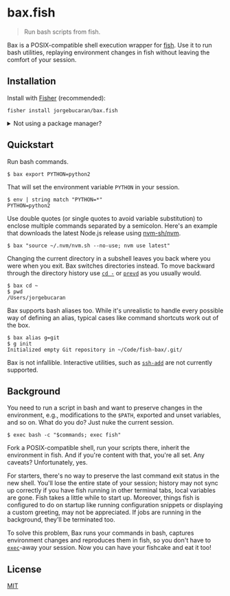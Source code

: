 # bax.fish

> Run bash scripts from fish.

Bax is a POSIX-compatible shell execution wrapper for <a href="https://fishshell.com" title="friendly interactive shell">fish</a>. Use it to run bash utilities, replaying environment changes in fish without leaving the comfort of your session.

## Installation

Install with [Fisher](https://github.com/jorgebucaran/fisher) (recommended):

```console
fisher install jorgebucaran/bax.fish
```

<details>
<summary>Not using a package manager?</summary>

###

Copy [`bax.fish`](bax.fish) to any directory on your function path.

```fish
curl https://git.io/bax.fish --create-dirs -sLo ~/.config/fish/functions/bax.fish
```

</details>

## Quickstart

Run bash commands.

```console
$ bax export PYTHON=python2
```

That will set the environment variable `PYTHON` in your session.

```console
$ env | string match "PYTHON=*"
PYTHON=python2
```

Use double quotes (or single quotes to avoid variable substitution) to enclose multiple commands separated by a semicolon. Here's an example that downloads the latest Node.js release using [nvm-sh/nvm](https://github.com/nvm-sh/nvm).

```console
$ bax "source ~/.nvm/nvm.sh --no-use; nvm use latest"
```

Changing the current directory in a subshell leaves you back where you were when you exit. Bax switches directories instead. To move backward through the directory history use [`cd -`](https://fishshell.com/docs/current/commands.html#cd) or [`prevd`](https://fishshell.com/docs/current/commands.html#prevd) as you usually would.

```console
$ bax cd ~
$ pwd
/Users/jorgebucaran
```

Bax supports bash aliases too. While it's unrealistic to handle every possible way of defining an alias, typical cases like command shortcuts work out of the box.

```console
$ bax alias g=git
$ g init
Initialized empty Git repository in ~/Code/fish-bax/.git/
```

Bax is not infallible. Interactive utilities, such as [`ssh-add`](http://man7.org/linux/man-pages/man1/ssh-add.1.html) are not currently supported.

## Background

You need to run a script in bash and want to preserve changes in the environment, e.g., modifications to the `$PATH`, exported and unset variables, and so on. What do you do? Just nuke the current session.

```console
$ exec bash -c "$commands; exec fish"
```

Fork a POSIX-compatible shell, run your scripts there, inherit the environment in fish. And if you're content with that, you're all set. Any caveats? Unfortunately, yes.

For starters, there's no way to preserve the last command exit status in the new shell. You'll lose the entire state of your session; history may not sync up correctly if you have fish running in other terminal tabs, local variables are gone. Fish takes a little while to start up. Moreover, things fish is configured to do on startup like running configuration snippets or displaying a custom greeting, may not be appreciated. If jobs are running in the background, they'll be terminated too.

To solve this problem, Bax runs your commands in bash, captures environment changes and reproduces them in fish, so you don't have to [`exec`](https://fishshell.com/docs/current/commands.html#exec)-away your session. Now you can have your fishcake and eat it too!

## License

[MIT](LICENSE.md)
